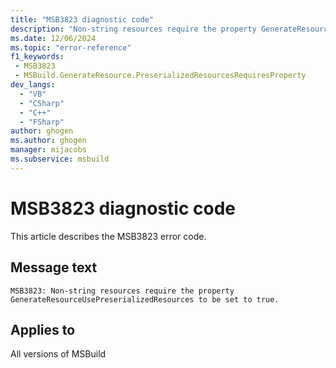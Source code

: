```yaml
---
title: "MSB3823 diagnostic code"
description: "Non-string resources require the property GenerateResourceUsePreserializedResources to be set to true."
ms.date: 12/06/2024
ms.topic: "error-reference"
f1_keywords:
 - MSB3823
 - MSBuild.GenerateResource.PreserializedResourcesRequiresProperty
dev_langs:
  - "VB"
  - "CSharp"
  - "C++"
  - "FSharp"
author: ghogen
ms.author: ghogen
manager: mijacobs
ms.subservice: msbuild
---
```


# MSB3823 diagnostic code

<!-- :::ErrorDefinitionDescription::: -->
<!-- :::editable-content name="introDescription"::: -->
This article describes the MSB3823 error code.
<!-- :::editable-content-end::: -->

## Message text

`MSB3823: Non-string resources require the property GenerateResourceUsePreserializedResources to be set to true.`

<!-- :::editable-content name="postOutputDescription"::: -->
<!--
{StrBegin="MSB3823: "}
-->
<!-- :::editable-content-end::: -->
<!-- :::ErrorDefinitionDescription-end::: -->

## Applies to

All versions of MSBuild
